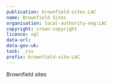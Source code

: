 ```yaml
---
publication: brownfield-sites-LAC
name: Brownfield Sites
organisation: local-authority-eng:LAC
copyright: crown-copyright
licence: ogl
data-url: 
data-gov-uk: 
task: _csv
prefix: brownfield-site-LAC
---
```


Brownfield sites

